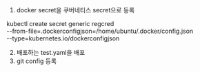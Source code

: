 1. docker secret을 쿠버네티스 secret으로 등록

kubectl create secret generic regcred \
--from-file=.dockerconfigjson=/home/ubuntu/.docker/config.json \
--type=kubernetes.io/dockerconfigjson


2. 배포하는 test.yaml을 배포
3. git config 등록


